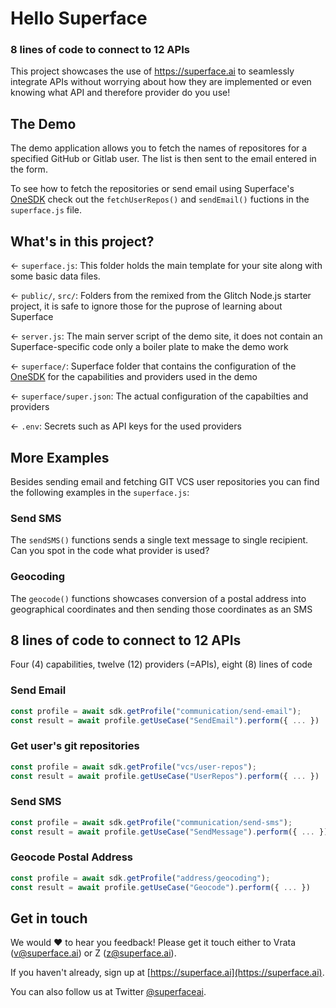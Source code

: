 # Hello Superface
### 8 lines of code to connect to 12 APIs

This project showcases the use of <https://superface.ai> to seamlessly integrate APIs without worrying about how they are implemented or even knowing what API and therefore provider do you use!

## The Demo

The demo application allows you to fetch the names of repositores for a specified GitHub or Gitlab user. The list is then sent to the email entered in the form.

To see how to fetch the repositories or send email using Superface's [OneSDK](https://github.com/superfaceai/one-sdk-js) check out the `fetchUserRepos()` and `sendEmail()` fuctions in the `superface.js` file.

## What's in this project?

← `superface.js`: This folder holds the main template for your site along with some basic data files.

← `public/`, `src/`: Folders from the remixed from the Glitch Node.js starter project, it is safe to ignore those for the puprose of learning about Superface

← `server.js`: The main server script of the demo site, it does not contain an Superface-specific code only a boiler plate to make the demo work

← `superface/`: Superface folder that contains the configuration of the [OneSDK](https://github.com/superfaceai/one-sdk-js) for the capabilities and providers used in the demo

← `superface/super.json`: The actual configuration of the capabilties and providers

← `.env`: Secrets such as API keys for the used providers

## More Examples

Besides sending email and fetching GIT VCS user repositories you can find the following examples in the `superface.js`:

### Send SMS

The `sendSMS()` functions sends a single text message to single recipient. Can you spot in the code what provider is used?

### Geocoding

The `geocode()` functions showcases conversion of a postal address into geographical coordinates and then sending those coordinates as an SMS

## 8 lines of code to connect to 12 APIs

Four (4) capabilities, twelve (12) providers (=APIs), eight (8) lines of code

### Send Email

```js
const profile = await sdk.getProfile("communication/send-email");
const result = await profile.getUseCase("SendEmail").perform({ ... })
```

### Get user's git repositories

```js
const profile = await sdk.getProfile("vcs/user-repos");
const result = await profile.getUseCase("UserRepos").perform({ ... })
```

### Send SMS

```js
const profile = await sdk.getProfile("communication/send-sms");
const result = await profile.getUseCase("SendMessage").perform({ ... })
```

### Geocode Postal Address

```js
const profile = await sdk.getProfile("address/geocoding");
const result = await profile.getUseCase("Geocode").perform({ ... })
```



## Get in touch

We would ❤️ to hear you feedback! Please get it touch either to Vrata (<a href="mailto:v@superface.ai">v@superface.ai</a>) or Z (<a href="mailto:z@superface.ai">z@superface.ai</a>).

If you haven't already, sign up at [https://superface.ai](https://superface.ai). 

You can also follow us at Twitter [@superfaceai](https://twitter.com/superfaceai).
